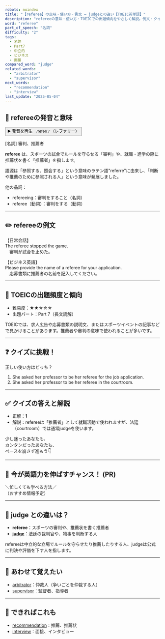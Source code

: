 ```yaml
---
robots: noindex
title: "【referee】の意味・使い方・例文 ― judgeとの違い【TOEIC英単語】"
description: "refereeの意味・使い方・TOEICでの出題傾向をやさしく解説。例文・クイズ付きでjudgeとの違いもわかりやすく学べます。"
word: "referee"
part_of_speech: "名詞"
difficulty: "2"
tags:
  - 名詞
  - Part7
  - 中立的
  - ビジネス
  - 面接
compared_word: "judge"
related_words:
  - "arbitrator"
  - "supervisor"
next_words:
  - "recommendation"
  - "interview"
last_update: "2025-05-04"
---
```


## 🔰 refereeの発音と意味

<button class="play-audio" onclick="playTTS('referee')">
  <span class="play-audio-main">
    ▶️ 発音を再生　/rèfəríː/
  </span>
  <span class="play-audio-sub">
    （レファリー）
  </span>
</button>

[名詞] 審判、推薦者

**referee** は、スポーツの試合でルールを守らせる「審判」や、就職・進学の際に推薦状を書く「推薦者」を指します。

語源は「参照する、照会する」という意味のラテン語"referre"に由来し、「判断や推薦のために参照される人」という意味が発展しました。

他の品詞：  
- refereeing：審判をすること（名詞）
- referee（動詞）：審判をする（動詞）

---

## ✏️ refereeの例文

【日常会話】  
The referee stopped the game.  
　審判が試合を止めた。

【ビジネス英語】  
Please provide the name of a referee for your application.  
　応募書類に推薦者の名前を記入してください。

---

## 🎯 TOEICの出題頻度と傾向

- 難易度：★★☆☆☆
- 出題パート：Part 7（長文読解）

TOEICでは、求人広告や応募書類の説明文、またはスポーツイベントの記事などで見かけることがあります。推薦者や審判の意味で使われることが多いです。

---

## ❓ クイズに挑戦！

正しい使い方はどっち？

1. She asked her professor to be her referee for the job application.  
2. She asked her professor to be her referee in the courtroom.

---

## ✅ クイズの答えと解説

- 正解：**1**
- 解説：refereeは「推薦者」として就職活動で使われますが、法廷（courtroom）では通常judgeを使います。

少し迷ったあなたも、  
カンタンだったあなたも、  
ペースを崩さず進もう👇️

---

## 🚀 今が英語力を伸ばすチャンス！ (PR)

<div class="info-center">
＼忙しくても学べる方法／<br>  
（おすすめ情報予定）
</div>

---

## 🤔  judge との違いは？

- **referee**：スポーツの審判や、推薦状を書く推薦者
- **[judge](/judge)**：法廷の裁判官や、物事を判断する人

refereeは中立的な立場でルールを守らせたり推薦したりする人、judgeは公式に判決や評価を下す人を指します。

---

## 🧩 あわせて覚えたい

- [arbitrator](/arbitrator)：仲裁人（争いごとを仲裁する人）
- [supervisor](/supervisor)：監督者、指導者

---

## 📖 できればこれも

- [recommendation](/recommendation)：推薦、推薦状
- [interview](/interview)：面接、インタビュー

<!-- cvid: aid18_bid30 -->
